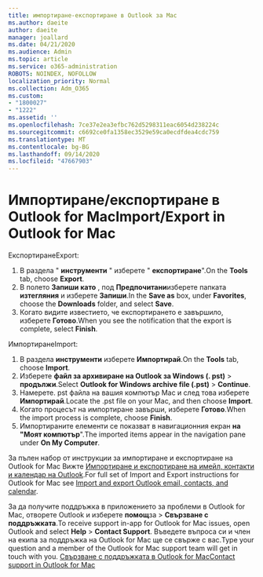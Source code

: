 ```yaml
---
title: импортиране-експортиране в Outlook за Mac
ms.author: daeite
author: daeite
manager: joallard
ms.date: 04/21/2020
ms.audience: Admin
ms.topic: article
ms.service: o365-administration
ROBOTS: NOINDEX, NOFOLLOW
localization_priority: Normal
ms.collection: Adm_O365
ms.custom:
- "1800027"
- "1222"
ms.assetid: ''
ms.openlocfilehash: 7ce37e2ea3efbc762d5298311eac6054d238224c
ms.sourcegitcommit: c6692ce0fa1358ec3529e59ca0ecdfdea4cdc759
ms.translationtype: MT
ms.contentlocale: bg-BG
ms.lasthandoff: 09/14/2020
ms.locfileid: "47667903"
---
```

# <a name="importexport-in-outlook-for-mac"></a><span data-ttu-id="2c5b5-102">Импортиране/експортиране в Outlook for Mac</span><span class="sxs-lookup"><span data-stu-id="2c5b5-102">Import/Export in Outlook for Mac</span></span> 

<span data-ttu-id="2c5b5-103">Експортиране</span><span class="sxs-lookup"><span data-stu-id="2c5b5-103">Export:</span></span>
1. <span data-ttu-id="2c5b5-104">В раздела " **инструменти** " изберете " **експортиране**".</span><span class="sxs-lookup"><span data-stu-id="2c5b5-104">On the **Tools** tab, choose **Export**.</span></span>
2. <span data-ttu-id="2c5b5-105">В полето **Запиши като** , под **Предпочитани**изберете папката **изтегляния** и изберете **Запиши**.</span><span class="sxs-lookup"><span data-stu-id="2c5b5-105">In the **Save as** box, under **Favorites**, choose the **Downloads** folder, and select **Save**.</span></span>
3. <span data-ttu-id="2c5b5-106">Когато видите известието, че експортирането е завършило, изберете **Готово**.</span><span class="sxs-lookup"><span data-stu-id="2c5b5-106">When you see the notification that the export is complete, select **Finish**.</span></span>

<span data-ttu-id="2c5b5-107">Импортиране</span><span class="sxs-lookup"><span data-stu-id="2c5b5-107">Import:</span></span>
1. <span data-ttu-id="2c5b5-108">В раздела **инструменти** изберете **Импортирай**.</span><span class="sxs-lookup"><span data-stu-id="2c5b5-108">On the **Tools** tab, choose **Import**.</span></span>
2. <span data-ttu-id="2c5b5-109">Изберете **файл за архивиране на Outlook за Windows (. pst)**  >  **продължи**.</span><span class="sxs-lookup"><span data-stu-id="2c5b5-109">Select **Outlook for Windows archive file (.pst)** > **Continue**.</span></span>
3. <span data-ttu-id="2c5b5-110">Намерете. pst файла на вашия компютър Mac и след това изберете **Импортирай**.</span><span class="sxs-lookup"><span data-stu-id="2c5b5-110">Locate the .pst file on your Mac, and then choose **Import**.</span></span>
4. <span data-ttu-id="2c5b5-111">Когато процесът на импортиране завърши, изберете **Готово**.</span><span class="sxs-lookup"><span data-stu-id="2c5b5-111">When the import process is complete, choose **Finish**.</span></span>
5. <span data-ttu-id="2c5b5-112">Импортираните елементи се показват в навигационния екран **на "Моят компютър**".</span><span class="sxs-lookup"><span data-stu-id="2c5b5-112">The imported items appear in the navigation pane under **On My Computer**.</span></span>

<span data-ttu-id="2c5b5-113">За пълен набор от инструкции за импортиране и експортиране на Outlook for Mac Вижте [Импортиране и експортиране на имейл, контакти и календар на Outlook](https://support.office.com/article/92577192-3881-4502-b79d-c3bbada6c8ef#ID0EAACAAA=Mac).</span><span class="sxs-lookup"><span data-stu-id="2c5b5-113">For full set of Import and Export instructions for Outlook for Mac see [Import and export Outlook email, contacts, and calendar](https://support.office.com/article/92577192-3881-4502-b79d-c3bbada6c8ef#ID0EAACAAA=Mac).</span></span> 

<span data-ttu-id="2c5b5-114">За да получите поддръжка в приложението за проблеми в Outlook for Mac, отворете Outlook и изберете **помощ**за  >  **Свързване с поддръжката**.</span><span class="sxs-lookup"><span data-stu-id="2c5b5-114">To receive support in-app for Outlook for Mac issues, open Outlook and select **Help** > **Contact Support**.</span></span> <span data-ttu-id="2c5b5-115">Въведете въпроса си и член на екипа за поддръжка на Outlook for Mac ще се свърже с вас.</span><span class="sxs-lookup"><span data-stu-id="2c5b5-115">Type your question and a member of the Outlook for Mac support team will get in touch with you.</span></span> [<span data-ttu-id="2c5b5-116">Свързване с поддръжката в Outlook for Mac</span><span class="sxs-lookup"><span data-stu-id="2c5b5-116">Contact support in Outlook for Mac</span></span>](https://go.microsoft.com/fwlink/?linkid=2002400&clcid=0x409)